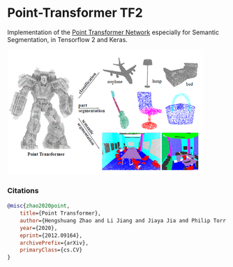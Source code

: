 # Point-Transformer TF2
Implementation of the <a href="https://arxiv.org/abs/2012.09164">Point Transformer Network</a> especially for Semantic Segmentation, in Tensorflow 2 and Keras.

<img src="./point-transformer.GIF" width="450px"></img>

### Citations
```bibtex
@misc{zhao2020point,
    title={Point Transformer}, 
    author={Hengshuang Zhao and Li Jiang and Jiaya Jia and Philip Torr and Vladlen Koltun},
    year={2020},
    eprint={2012.09164},
    archivePrefix={arXiv},
    primaryClass={cs.CV}
}
```
